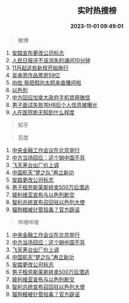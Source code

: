<div align="center"><h2>实时热搜榜</h2><h4>2023-11-01 09:49:01</h4></div>

> 微博  

1. [安踏宣布更改公司标志](https://s.weibo.com/weibo?q=%23%E5%AE%89%E8%B8%8F%E5%AE%A3%E5%B8%83%E6%9B%B4%E6%94%B9%E5%85%AC%E5%8F%B8%E6%A0%87%E5%BF%97%23&t=31&band_rank=1&Refer=top)<br />
2. [人民日报评不该消失的课间10分钟](https://s.weibo.com/weibo?q=%23%E4%BA%BA%E6%B0%91%E6%97%A5%E6%8A%A5%E8%AF%84%E4%B8%8D%E8%AF%A5%E6%B6%88%E5%A4%B1%E7%9A%84%E8%AF%BE%E9%97%B410%E5%88%86%E9%92%9F%23&t=31&band_rank=2&Refer=top)<br />
3. [11月起这些新规开始施行](https://s.weibo.com/weibo?q=%2311%E6%9C%88%E8%B5%B7%E8%BF%99%E4%BA%9B%E6%96%B0%E8%A7%84%E5%BC%80%E5%A7%8B%E6%96%BD%E8%A1%8C%23&t=31&band_rank=3&Refer=top)<br />
4. [吴承恩作品票房59亿](https://s.weibo.com/weibo?q=%23%E5%90%B4%E6%89%BF%E6%81%A9%E4%BD%9C%E5%93%81%E7%A5%A8%E6%88%BF59%E4%BA%BF%23&t=31&band_rank=4&Refer=top)<br />
5. [向佐 我把假向太抓来直播间啦](https://s.weibo.com/weibo?q=%E5%90%91%E4%BD%90%20%E6%88%91%E6%8A%8A%E5%81%87%E5%90%91%E5%A4%AA%E6%8A%93%E6%9D%A5%E7%9B%B4%E6%92%AD%E9%97%B4%E5%95%A6&t=31&band_rank=5&Refer=top)<br />
6. [以色列](https://s.weibo.com/weibo?q=%23%E4%BB%A5%E8%89%B2%E5%88%97%23&t=31&band_rank=6&Refer=top)<br />
7. [中方回应加拿大政府手机禁用微信](https://s.weibo.com/weibo?q=%23%E4%B8%AD%E6%96%B9%E5%9B%9E%E5%BA%94%E5%8A%A0%E6%8B%BF%E5%A4%A7%E6%94%BF%E5%BA%9C%E6%89%8B%E6%9C%BA%E7%A6%81%E7%94%A8%E5%BE%AE%E4%BF%A1%23&t=31&band_rank=7&Refer=top)<br />
8. [男子面试失败骂HR后个人信息被曝光](https://s.weibo.com/weibo?q=%23%E7%94%B7%E5%AD%90%E9%9D%A2%E8%AF%95%E5%A4%B1%E8%B4%A5%E9%AA%82HR%E5%90%8E%E4%B8%AA%E4%BA%BA%E4%BF%A1%E6%81%AF%E8%A2%AB%E6%9B%9D%E5%85%89%23&t=31&band_rank=8&Refer=top)<br />
9. [人在医院能无知到什么程度](https://s.weibo.com/weibo?q=%E4%BA%BA%E5%9C%A8%E5%8C%BB%E9%99%A2%E8%83%BD%E6%97%A0%E7%9F%A5%E5%88%B0%E4%BB%80%E4%B9%88%E7%A8%8B%E5%BA%A6&t=31&band_rank=9&Refer=top)<br />

> 知乎  


> 百度  

1. [中央金融工作会议在北京举行](https://www.baidu.com/s?wd=%E4%B8%AD%E5%A4%AE%E9%87%91%E8%9E%8D%E5%B7%A5%E4%BD%9C%E4%BC%9A%E8%AE%AE%E5%9C%A8%E5%8C%97%E4%BA%AC%E4%B8%BE%E8%A1%8C&sa=fyb_news&rsv_dl=fyb_news)<br />
2. [中方当场回应：这个锅中国不背](https://www.baidu.com/s?wd=%E4%B8%AD%E6%96%B9%E5%BD%93%E5%9C%BA%E5%9B%9E%E5%BA%94%EF%BC%9A%E8%BF%99%E4%B8%AA%E9%94%85%E4%B8%AD%E5%9B%BD%E4%B8%8D%E8%83%8C&sa=fyb_news&rsv_dl=fyb_news)<br />
3. [飞天茅台出厂价上调](https://www.baidu.com/s?wd=%E9%A3%9E%E5%A4%A9%E8%8C%85%E5%8F%B0%E5%87%BA%E5%8E%82%E4%BB%B7%E4%B8%8A%E8%B0%83&sa=fyb_news&rsv_dl=fyb_news)<br />
4. [中国航天“梦之队”再立新功](https://www.baidu.com/s?wd=%E4%B8%AD%E5%9B%BD%E8%88%AA%E5%A4%A9%E2%80%9C%E6%A2%A6%E4%B9%8B%E9%98%9F%E2%80%9D%E5%86%8D%E7%AB%8B%E6%96%B0%E5%8A%9F&sa=fyb_news&rsv_dl=fyb_news)<br />
5. [安踏更改公司标志](https://www.baidu.com/s?wd=%E5%AE%89%E8%B8%8F%E6%9B%B4%E6%94%B9%E5%85%AC%E5%8F%B8%E6%A0%87%E5%BF%97&sa=fyb_news&rsv_dl=fyb_news)<br />
6. [男子租劳斯莱斯转卖500万后潜逃](https://www.baidu.com/s?wd=%E7%94%B7%E5%AD%90%E7%A7%9F%E5%8A%B3%E6%96%AF%E8%8E%B1%E6%96%AF%E8%BD%AC%E5%8D%96500%E4%B8%87%E5%90%8E%E6%BD%9C%E9%80%83&sa=fyb_news&rsv_dl=fyb_news)<br />
7. [玻利维亚宣布与以色列断交](https://www.baidu.com/s?wd=%E7%8E%BB%E5%88%A9%E7%BB%B4%E4%BA%9A%E5%AE%A3%E5%B8%83%E4%B8%8E%E4%BB%A5%E8%89%B2%E5%88%97%E6%96%AD%E4%BA%A4&sa=fyb_news&rsv_dl=fyb_news)<br />
8. [智利总统宣布召回驻以色列大使](https://www.baidu.com/s?wd=%E6%99%BA%E5%88%A9%E6%80%BB%E7%BB%9F%E5%AE%A3%E5%B8%83%E5%8F%AC%E5%9B%9E%E9%A9%BB%E4%BB%A5%E8%89%B2%E5%88%97%E5%A4%A7%E4%BD%BF&sa=fyb_news&rsv_dl=fyb_news)<br />
9. [猫狗粮被针管投毒？官方辟谣](https://www.baidu.com/s?wd=%E7%8C%AB%E7%8B%97%E7%B2%AE%E8%A2%AB%E9%92%88%E7%AE%A1%E6%8A%95%E6%AF%92%EF%BC%9F%E5%AE%98%E6%96%B9%E8%BE%9F%E8%B0%A3&sa=fyb_news&rsv_dl=fyb_news)<br />

> 哔哩哔哩  

1. [中央金融工作会议在北京举行](https://www.baidu.com/s?wd=%E4%B8%AD%E5%A4%AE%E9%87%91%E8%9E%8D%E5%B7%A5%E4%BD%9C%E4%BC%9A%E8%AE%AE%E5%9C%A8%E5%8C%97%E4%BA%AC%E4%B8%BE%E8%A1%8C&sa=fyb_news&rsv_dl=fyb_news)<br />
2. [中方当场回应：这个锅中国不背](https://www.baidu.com/s?wd=%E4%B8%AD%E6%96%B9%E5%BD%93%E5%9C%BA%E5%9B%9E%E5%BA%94%EF%BC%9A%E8%BF%99%E4%B8%AA%E9%94%85%E4%B8%AD%E5%9B%BD%E4%B8%8D%E8%83%8C&sa=fyb_news&rsv_dl=fyb_news)<br />
3. [飞天茅台出厂价上调](https://www.baidu.com/s?wd=%E9%A3%9E%E5%A4%A9%E8%8C%85%E5%8F%B0%E5%87%BA%E5%8E%82%E4%BB%B7%E4%B8%8A%E8%B0%83&sa=fyb_news&rsv_dl=fyb_news)<br />
4. [中国航天“梦之队”再立新功](https://www.baidu.com/s?wd=%E4%B8%AD%E5%9B%BD%E8%88%AA%E5%A4%A9%E2%80%9C%E6%A2%A6%E4%B9%8B%E9%98%9F%E2%80%9D%E5%86%8D%E7%AB%8B%E6%96%B0%E5%8A%9F&sa=fyb_news&rsv_dl=fyb_news)<br />
5. [安踏更改公司标志](https://www.baidu.com/s?wd=%E5%AE%89%E8%B8%8F%E6%9B%B4%E6%94%B9%E5%85%AC%E5%8F%B8%E6%A0%87%E5%BF%97&sa=fyb_news&rsv_dl=fyb_news)<br />
6. [男子租劳斯莱斯转卖500万后潜逃](https://www.baidu.com/s?wd=%E7%94%B7%E5%AD%90%E7%A7%9F%E5%8A%B3%E6%96%AF%E8%8E%B1%E6%96%AF%E8%BD%AC%E5%8D%96500%E4%B8%87%E5%90%8E%E6%BD%9C%E9%80%83&sa=fyb_news&rsv_dl=fyb_news)<br />
7. [玻利维亚宣布与以色列断交](https://www.baidu.com/s?wd=%E7%8E%BB%E5%88%A9%E7%BB%B4%E4%BA%9A%E5%AE%A3%E5%B8%83%E4%B8%8E%E4%BB%A5%E8%89%B2%E5%88%97%E6%96%AD%E4%BA%A4&sa=fyb_news&rsv_dl=fyb_news)<br />
8. [智利总统宣布召回驻以色列大使](https://www.baidu.com/s?wd=%E6%99%BA%E5%88%A9%E6%80%BB%E7%BB%9F%E5%AE%A3%E5%B8%83%E5%8F%AC%E5%9B%9E%E9%A9%BB%E4%BB%A5%E8%89%B2%E5%88%97%E5%A4%A7%E4%BD%BF&sa=fyb_news&rsv_dl=fyb_news)<br />
9. [猫狗粮被针管投毒？官方辟谣](https://www.baidu.com/s?wd=%E7%8C%AB%E7%8B%97%E7%B2%AE%E8%A2%AB%E9%92%88%E7%AE%A1%E6%8A%95%E6%AF%92%EF%BC%9F%E5%AE%98%E6%96%B9%E8%BE%9F%E8%B0%A3&sa=fyb_news&rsv_dl=fyb_news)<br />
